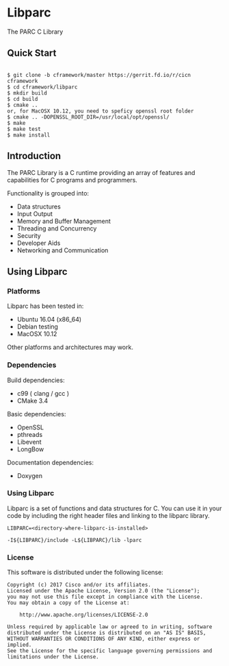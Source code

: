 Libparc
=======
The PARC C Library


## Quick Start ##
```

$ git clone -b cframework/master https://gerrit.fd.io/r/cicn cframework
$ cd cframework/libparc
$ mkdir build
$ cd build
$ cmake ..
or, for MacOSX 10.12, you need to speficy openssl root folder 
$ cmake .. -DOPENSSL_ROOT_DIR=/usr/local/opt/openssl/
$ make
$ make test
$ make install
```

## Introduction ##

The PARC Library is a C runtime providing an array of features and capabilities for C programs and programmers.

Functionality is grouped into:

* Data structures
* Input Output
* Memory and Buffer Management
* Threading and Concurrency
* Security
* Developer Aids
* Networking and Communication

## Using Libparc ##

### Platforms ###

Libparc has been tested in:

- Ubuntu 16.04 (x86_64)
- Debian testing
- MacOSX 10.12

Other platforms and architectures may work.

### Dependencies ###

Build dependencies:

- c99 ( clang / gcc )
- CMake 3.4

Basic dependencies:

- OpenSSL
- pthreads
- Libevent
- LongBow

Documentation dependencies:

- Doxygen


### Using Libparc ###

Libparc is a set of functions and data structures for C. You can use it in your code by including the right header
files and linking to the libparc library.

```
LIBPARC=<directory-where-libparc-is-installed>

-I${LIBPARC}/include -L${LIBPARC}/lib -lparc
```


### License ###
This software is distributed under the following license:

```
Copyright (c) 2017 Cisco and/or its affiliates.
Licensed under the Apache License, Version 2.0 (the "License");
you may not use this file except in compliance with the License.
You may obtain a copy of the License at:

    http://www.apache.org/licenses/LICENSE-2.0

Unless required by applicable law or agreed to in writing, software
distributed under the License is distributed on an "AS IS" BASIS,
WITHOUT WARRANTIES OR CONDITIONS OF ANY KIND, either express or implied.
See the License for the specific language governing permissions and
limitations under the License.
```
